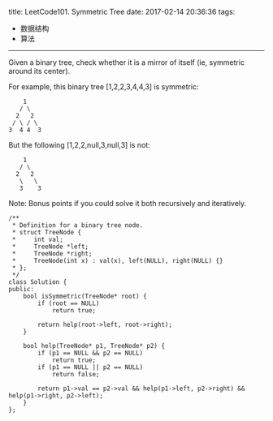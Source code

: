 title: LeetCode101. Symmetric Tree
date: 2017-02-14 20:36:36
tags: 
- 数据结构
- 算法
---

Given a binary tree, check whether it is a mirror of itself (ie, symmetric around its center).

For example, this binary tree [1,2,2,3,4,4,3] is symmetric:

```
    1
   / \
  2   2
 / \ / \
3  4 4  3
```

But the following [1,2,2,null,3,null,3] is not:

```
    1
   / \
  2   2
   \   \
   3    3
```

Note:
Bonus points if you could solve it both recursively and iteratively.


```
/**
 * Definition for a binary tree node.
 * struct TreeNode {
 *     int val;
 *     TreeNode *left;
 *     TreeNode *right;
 *     TreeNode(int x) : val(x), left(NULL), right(NULL) {}
 * };
 */
class Solution {
public:
    bool isSymmetric(TreeNode* root) {
        if (root == NULL)
            return true; 
        
        return help(root->left, root->right);
    }
    
    bool help(TreeNode* p1, TreeNode* p2) {
        if (p1 == NULL && p2 == NULL)
            return true;
        if (p1 == NULL || p2 == NULL)
            return false;
        
        return p1->val == p2->val && help(p1->left, p2->right) && help(p1->right, p2->left);
    }
};
```